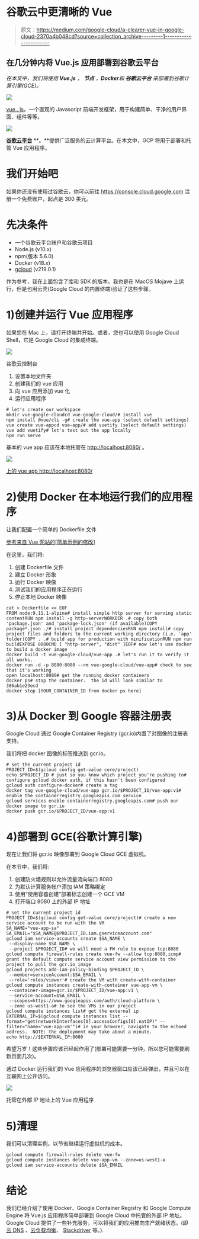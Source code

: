 # 谷歌云中更清晰的 Vue

> 原文：<https://medium.com/google-cloud/a-clearer-vue-in-google-cloud-2370a4b048cd?source=collection_archive---------1----------------------->

## **在几分钟内将 Vue.js 应用部署到谷歌云平台**

*在本文中，我们将使用* ***Vue.js*** *，* ***节点*** *，****Docker****和* ***谷歌云平台*** *来部署到谷歌计算引擎(GCE)。*

![](img/5c2fbb8c2644810ff48af8ad29fe8501.png)

[vue . js](https://vuejs.org/)。一个直观的 Javascript 前端开发框架，用于构建简单、干净的用户界面、组件等等。

![](img/1c0f9b6c8c01f52f8aae683dd8b5887e.png)

[**谷歌云平台**](https://cloud.google.com/) **。**提供广泛服务的云计算平台。在本文中，GCP 将用于部署和托管 Vue 应用程序。

# 我们开始吧

如果你还没有使用过谷歌云，你可以前往 https://console.cloud.google.com 注册一个免费账户，起点是 300 美元。

# 先决条件

*   一个谷歌云平台账户和谷歌云项目
*   Node.js (v10.x)
*   npm(版本 5.6.0)
*   Docker (v18.x)
*   [gcloud](https://cloud.google.com/sdk/) (v219.0.1)

作为参考，我在上面包含了库和 SDK 的版本。我也是在 MacOS Mojave 上运行，但是也用云壳(Google Cloud 的内置终端)验证了这些步骤。

# 1)创建并运行 Vue 应用程序

如果您在 Mac 上，请打开终端并开始。或者，您也可以使用 Google Cloud Shell，它是 Google Cloud 的集成终端。

![](img/f51d3c72e13e05eac81cc91bbaa4a722.png)

谷歌云控制台

1.  设置本地文件夹
2.  创建我们的 vue 应用
3.  向 vue 应用添加 vue 化
4.  运行应用程序

```
# let's create our workspace
mkdir vue-google-cloudcd vue-google-cloud/# install vue
npm install @vue/cli -g# create the vue-app (select default settings)
vue create vue-appcd vue-app/# add vuetify (select default settings)
vue add vuetify# let's test out the app locally
npm run serve
```

基本的 vue app 应该在本地托管在 [http://localhost:8080/](http://localhost:8080/) 。

![](img/0068fb1e1bbd96041c38f293240b7d0d.png)

[上的 vue app http://localhost:8080/](http://localhost:8080/)

# 2)使用 Docker 在本地运行我们的应用程序

让我们配置一个简单的 Dockerfile 文件

[参考来自 Vue 网站的[简单示例的修改]](https://vuejs.org/v2/cookbook/dockerize-vuejs-app.html)

在这里，我们将:

1.  创建 Dockerfile 文件
2.  建立 Docker 形象
3.  运行 Docker 映像
4.  测试我们的应用程序正在运行
5.  停止本地 Docker 映像

```
cat > Dockerfile << EOF
FROM node:9.11.1-alpine# install simple http server for serving static contentRUN npm install -g http-serverWORKDIR .# copy both 'package.json' and 'package-lock.json' (if available)COPY package*.json ./# install project dependenciesRUN npm install# copy project files and folders to the current working directory (i.e. 'app' folder)COPY . .# build app for production with minificationRUN npm run buildEXPOSE 8080CMD [ "http-server", "dist" ]EOF# now let's use docker to build a docker image
docker build -t vue-google-cloud/vue-app .# let's run it to verify it all works.  
docker run -d -p 8080:8080 --rm vue-google-cloud/vue-app# check to see that it's working
open localhost:8080# get the running docker containers
docker ps# stop the container.  the id will look similar to 386ab1e23ecd
docker stop [YOUR_CONTAINER_ID from docker ps here]
```

# 3)从 Docker 到 Google 容器注册表

Google Cloud 通过 Google Container Registry (gcr.io)内置了对图像的注册表支持。

我们将把 docker 图像的标签推送到 gcr.io。

```
# set the current project id
PROJECT_ID=$(gcloud config get-value core/project)
echo $PROJECT_ID # just so you know which project you're pushing to# configure gcloud docker auth, if this hasn't been configured
gcloud auth configure-docker# create a tag
docker tag vue-google-cloud/vue-app gcr.io/$PROJECT_ID/vue-app:v1# enable the containerregistry.googleapis.com service
gcloud services enable containerregistry.googleapis.com# push our docker image to gcr.io
docker push gcr.io/$PROJECT_ID/vue-app:v1
```

# 4)部署到 GCE(谷歌计算引擎)

现在让我们将 gcr.io 映像部署到 Google Cloud GCE 虚拟机。

在本节中，我们将:

1.  创建防火墙规则以允许流量流向端口 8080
2.  为默认计算服务帐户添加 IAM 策略绑定
3.  使用“使用容器创建”部署标志创建一个 GCE VM
4.  打开端口 8080 上的外部 IP 地址

```
# set the current project id
PROJECT_ID=$(gcloud config get-value core/project)# create a new service account to be run with the VM
SA_NAME="vue-app-sa"
SA_EMAIL="$SA_NAME@$PROJECT_ID.iam.gserviceaccount.com"
gcloud iam service-accounts create $SA_NAME \
 --display-name $SA_NAME \
 --project $PROJECT_ID# we will need a FW rule to expose tcp:8080
gcloud compute firewall-rules create vue-fw --allow tcp:8080,icmp# grant the default compute service account view permission to the project to pull the gcr.io image
gcloud projects add-iam-policy-binding $PROJECT_ID \
 --member=serviceAccount:$SA_EMAIL \
 --role='roles/viewer'# create the VM with create-with-container
gcloud compute instances create-with-container vue-app-vm \
 --container-image=gcr.io/$PROJECT_ID/vue-app:v1 \
 --service-account=$SA_EMAIL \
 --scopes=https://www.googleapis.com/auth/cloud-platform \
 --zone us-west1-a# to see the VMs in our project
gcloud compute instances list# get the external ip
EXTERNAL_IP=$(gcloud compute instances list --format="get(networkInterfaces[0].accessConfigs[0].natIP)" --filter="name='vue-app-vm'")# in your browser, navigate to the echoed address.  NOTE: the deployment may take about a minute.
echo http://$EXTERNAL_IP:8080
```

希望万岁！这些步骤应该已经起作用了(部署可能需要一分钟，所以您可能需要刷新页面几次)。

通过 Docker 运行我们的 Vue 应用程序的浏览器窗口应该已经弹出，并且可以在互联网上公开访问。

![](img/f3476f2fcd76e7dfd21af76fe6dcd3f3.png)

托管在外部 IP 地址上的 Vue 应用程序

# 5)清理

我们可以清理实例，以节省继续运行虚拟机的成本。

```
gcloud compute firewall-rules delete vue-fw
gcloud compute instances delete vue-app-vm --zone=us-west1-a
gcloud iam service-accounts delete $SA_EMAIL
```

# 结论

我们已经介绍了使用 Docker、Google Container Registry 和 Google Compute Engine 将 Vue.js 应用程序简单部署到 Google Cloud 中托管的外部 IP 地址。Google Cloud 提供了一些补充服务，可以将我们的应用推向生产就绪状态。(即[云 DNS](https://cloud.google.com/dns/) 、[云负载均衡](https://cloud.google.com/load-balancing/)、 [Stackdriver](https://cloud.google.com/stackdriver/) 等。).